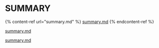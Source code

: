 # SUMMARY

{% content-ref url="summary.md" %}
[summary.md](summary.md)
{% endcontent-ref %}

[summary.md](summary.md "mention")

[summary.md](summary.md "mention")

